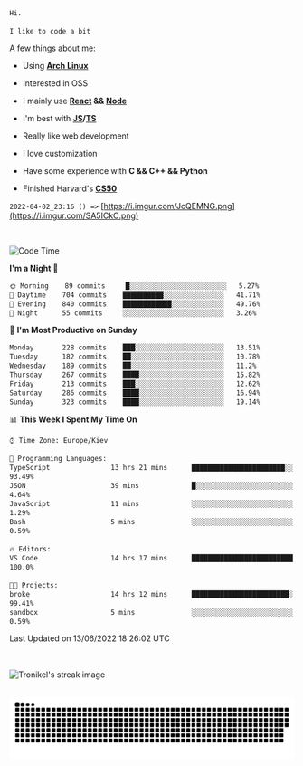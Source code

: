 ```
Hi.

I like to code a bit
```

A few things about me:

-   Using **[Arch Linux](https://archlinux.org/)**

-   Interested in OSS

-   I mainly use **[React](https://reactjs.org/) && [Node](https://nodejs.org/en/)**

-   I'm best with **[JS](https://www.javascript.com/)/[TS](https://www.typescriptlang.org/)**

-   Really like web development

-   I love customization

-   Have some experience with **C && C++ && Python**

-   Finished Harvard's **[CS50](https://cs50.harvard.edu)**

`2022-04-02_23:16 () =>` [https://i.imgur.com/JcQEMNG.png](https://i.imgur.com/SA5ICkC.png)

<br>

<!--START_SECTION:waka-->
![Code Time](http://img.shields.io/badge/Code%20Time-682%20hrs%2039%20mins-blue)

**I'm a Night 🦉** 

```text
🌞 Morning    89 commits     █░░░░░░░░░░░░░░░░░░░░░░░░   5.27% 
🌆 Daytime    704 commits    ██████████░░░░░░░░░░░░░░░   41.71% 
🌃 Evening    840 commits    ████████████░░░░░░░░░░░░░   49.76% 
🌙 Night      55 commits     ░░░░░░░░░░░░░░░░░░░░░░░░░   3.26%

```
📅 **I'm Most Productive on Sunday** 

```text
Monday       228 commits    ███░░░░░░░░░░░░░░░░░░░░░░   13.51% 
Tuesday      182 commits    ██░░░░░░░░░░░░░░░░░░░░░░░   10.78% 
Wednesday    189 commits    ██░░░░░░░░░░░░░░░░░░░░░░░   11.2% 
Thursday     267 commits    ████░░░░░░░░░░░░░░░░░░░░░   15.82% 
Friday       213 commits    ███░░░░░░░░░░░░░░░░░░░░░░   12.62% 
Saturday     286 commits    ████░░░░░░░░░░░░░░░░░░░░░   16.94% 
Sunday       323 commits    ████░░░░░░░░░░░░░░░░░░░░░   19.14%

```


📊 **This Week I Spent My Time On** 

```text
⌚︎ Time Zone: Europe/Kiev

💬 Programming Languages: 
TypeScript               13 hrs 21 mins      ███████████████████████░░   93.49% 
JSON                     39 mins             █░░░░░░░░░░░░░░░░░░░░░░░░   4.64% 
JavaScript               11 mins             ░░░░░░░░░░░░░░░░░░░░░░░░░   1.29% 
Bash                     5 mins              ░░░░░░░░░░░░░░░░░░░░░░░░░   0.59%

🔥 Editors: 
VS Code                  14 hrs 17 mins      █████████████████████████   100.0%

🐱‍💻 Projects: 
broke                    14 hrs 12 mins      ████████████████████████░   99.41% 
sandbox                  5 mins              ░░░░░░░░░░░░░░░░░░░░░░░░░   0.59%

```


 Last Updated on 13/06/2022 18:26:02 UTC
<!--END_SECTION:waka-->

<br>

<p><img align="center" src="https://github-readme-streak-stats.herokuapp.com/?user=Tronikelis&theme=dark" alt="Tronikel's streak image" /></p>

<br>

<img title="" src="https://raw.githubusercontent.com/Tronikelis/Tronikelis/output/github-contribution-grid-snake.svg" alt="very cool snake thingey" data-align="left">
